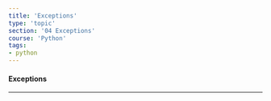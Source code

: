 ```yaml
---
title: 'Exceptions'
type: 'topic'
section: '04 Exceptions'
course: 'Python'
tags:
- python
---
```

#### Exceptions






---

